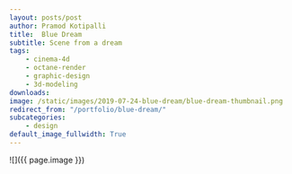 ```yaml
---
layout: posts/post
author: Pramod Kotipalli
title:  Blue Dream
subtitle: Scene from a dream
tags:
    - cinema-4d
    - octane-render
    - graphic-design
    - 3d-modeling
downloads:
image: /static/images/2019-07-24-blue-dream/blue-dream-thumbnail.png
redirect_from: "/portfolio/blue-dream/"
subcategories:
    - design
default_image_fullwidth: True
---
```


![]({{ page.image }})
